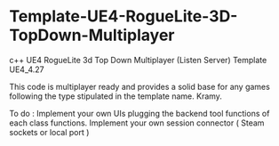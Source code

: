 # Template-UE4-RogueLite-3D-TopDown-Multiplayer
c++ UE4 RogueLite 3d Top Down Multiplayer (Listen Server) Template
UE4_4.27

This code is multiplayer ready and provides a solid base for any games following the type stipulated in the template name.
Kramy.

To do :
  Implement your own UIs plugging the backend tool functions of each class functions.
  Implement your own session connector ( Steam sockets or local port )
  

